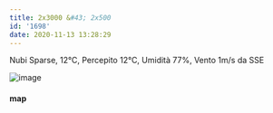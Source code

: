 ```yaml
---
title: 2x3000 &#43; 2x500
id: '1698'
date: 2020-11-13 13:28:29
---
```


Nubi Sparse, 12°C, Percepito 12°C, Umidità 77%, Vento 1m/s da SSE

![image](/images/2021/08/20201113-activity-map.png)

#### map